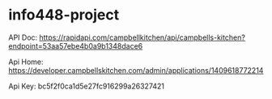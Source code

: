 # info448-project

API Doc: https://rapidapi.com/campbellkitchen/api/campbells-kitchen?endpoint=53aa57ebe4b0a9b1348dace6

Api Home: https://developer.campbellskitchen.com/admin/applications/1409618772214

Api Key: bc5f2f0ca1d5e27fc916299a26327421
